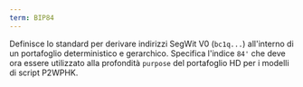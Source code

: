 ```yaml
---
term: BIP84
---
```


Definisce lo standard per derivare indirizzi SegWit V0 (`bc1q...`) all'interno di un portafoglio deterministico e gerarchico. Specifica l'indice `84'` che deve ora essere utilizzato alla profondità `purpose` del portafoglio HD per i modelli di script P2WPHK.
